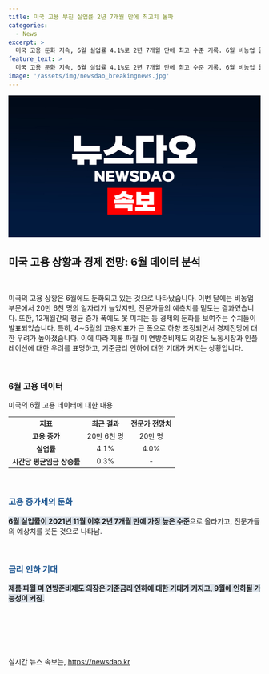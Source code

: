 ```yaml
---
title: 미국 고용 부진 실업률 2년 7개월 만에 최고치 돌파
categories:
  - News
excerpt: >
  미국 고용 둔화 지속, 6월 실업률 4.1%로 2년 7개월 만에 최고 수준 기록. 6월 비농업 일자리 20만 6천 명 증가로 전문가 전망치 웃돌았지만, 12개월평균인 22만 명에 미달. 4∼5월 고용지표도 대폭 하향조정, 시장 전망과 부합하는 시간당 평균임금 상승률은 호조. 이에 제롬 파월 미 연방준비제도 의장은 기준금리 인하 필요성 강조하며, 시카고상품거래소의 금리선물 시장에서 9월 인하 가능성 대두.
feature_text: >
  미국 고용 둔화 지속, 6월 실업률 4.1%로 2년 7개월 만에 최고 수준 기록. 6월 비농업 일자리 20만 6천 명 증가로 전문가 전망치 웃돌았지만, 12개월평균인 22만 명에 미달. 4∼5월 고용지표도 대폭 하향조정, 시장 전망과 부합하는 시간당 평균임금 상승률은 호조. 이에 제롬 파월 미 연방준비제도 의장은 기준금리 인하 필요성 강조하며, 시카고상품거래소의 금리선물 시장에서 9월 인하 가능성 대두.
image: '/assets/img/newsdao_breakingnews.jpg'
---
```


<p><img src="/assets/img/newsdao_breakingnews.jpg" alt="flaretime 속보" /></p>

<h2 data-ke-size="size26">미국 고용 상황과 경제 전망: 6월 데이터 분석</h2>

<p data-ke-size="size16">&nbsp;</p>

<p>미국의 고용 상황은 6월에도 둔화되고 있는 것으로 나타났습니다. 이번 달에는 비농업 부문에서 20만 6천 명의 일자리가 늘었지만, 전문가들의 예측치를 밑도는 결과였습니다. 또한, 12개월간의 평균 증가 폭에도 못 미치는 등 경제의 둔화를 보여주는 수치들이 발표되었습니다. 특히, 4∼5월의 고용지표가 큰 폭으로 하향 조정되면서 경제전망에 대한 우려가 높아졌습니다. 이에 따라 제롬 파월 미 연방준비제도 의장은 노동시장과 인플레이션에 대한 우려를 표명하고, 기준금리 인하에 대한 기대가 커지는 상황입니다.</p>

<p data-ke-size="size16">&nbsp;</p>

<h3>6월 고용 데이터</h3>

<p data-ke-size="size16">미국의 6월 고용 데이터에 대한 내용</p>

<table>
  <tr>
    <td style="text-align: center; height: 17px;"><b>지표</b></td>
    <td style="text-align: center; height: 17px;"><b>최근 결과</b></td>
    <td style="text-align: center; height: 17px;"><b>전문가 전망치</b></td>
  </tr>
  <tr>
    <td style="text-align: center; height: 17px;"><b>고용 증가</b></td>
    <td style="text-align: center; height: 17px;">20만 6천 명</td>
    <td style="text-align: center; height: 17px;">20만 명</td>
  </tr>
  <tr>
    <td style="text-align: center; height: 17px;"><b>실업률</b></td>
    <td style="text-align: center; height: 17px;">4.1%</td>
    <td style="text-align: center; height: 17px;">4.0%</td>
  </tr>
  <tr>
    <td style="text-align: center; height: 17px;"><b>시간당 평균임금 상승률</b></td>
    <td style="text-align: center; height: 17px;">0.3%</td>
    <td style="text-align: center; height: 17px;">-</td>
  </tr>
</table>

<p data-ke-size="size16">&nbsp;</p>

<h3><b><span style="color: #1a5490;">고용 증가세의 둔화</span></b></h3>

<p data-ke-size="size16"><b><span style="background-color: #21538527;">6월 실업률이 2021년 11월 이후 2년 7개월 만에 가장 높은 수준</span></b>으로 올라가고, 전문가들의 예상치를 웃돈 것으로 나타남.</p>

<p data-ke-size="size16">&nbsp;</p>

<h3><b><span style="color: #1a5490;">금리 인하 기대</span></b></h3>

<p data-ke-size="size16"><b><span style="background-color: #21538527;">제롬 파월 미 연방준비제도 의장은 기준금리 인하에 대한 기대가 커지고, 9월에 인하될 가능성이 커짐.</span></b></p>

<p data-ke-size="size16">&nbsp;</p>

<p data-ke-size="size16">&nbsp;</p>

<p data-ke-size="size16">&nbsp;</p>
실시간 뉴스 속보는, <a href="https://newsdao.kr" rel="dofollow">https://newsdao.kr</a>



